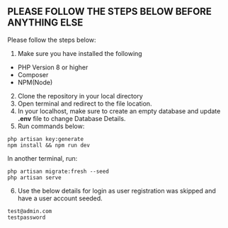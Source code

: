 ## PLEASE FOLLOW THE STEPS BELOW BEFORE ANYTHING ELSE

Please follow the steps below:

1. Make sure you have installed the following
- PHP Version 8 or higher
- Composer
- NPM(Node)

2. Clone the repository in your local directory
3. Open terminal and redirect to the file location.
4. In your localhost, make sure to create an empty database and update **.env** file to change Database Details.
5. Run commands below:

```
php artisan key:generate
npm install && npm run dev

```

In another terminal, run:
```
php artisan migrate:fresh --seed
php artisan serve
```

6. Use the below details for login as user registration was skipped and have a user account seeded.
```
test@admin.com
testpassword
```
